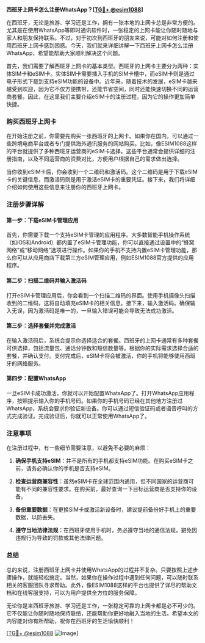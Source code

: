 **西班牙上网卡怎么注册WhatsApp？[[TG💪+ @esim1088](https://t.me/s/esim1088)]**

在西班牙，无论是旅游、学习还是工作，拥有一张本地的上网卡总是非常方便的。尤其是在使用WhatsApp等即时通讯软件时，一张稳定的上网卡能让你随时随地与家人和朋友保持联系。不过，对于初次到西班牙的朋友来说，可能对如何注册和使用西班牙上网卡感到困惑。今天，我们就来详细讲解一下西班牙上网卡怎么注册WhatsApp，希望能帮助大家顺利解决这个问题。

首先，我们需要了解西班牙上网卡的基本类型。西班牙的上网卡主要分为两种：实体SIM卡和eSIM卡。实体SIM卡需要插入手机的SIM卡槽中，而eSIM卡则是通过电子形式下载到支持eSIM功能的设备中。近年来，随着技术的发展，eSIM卡越来越受到欢迎，因为它不仅方便携带，还能节省空间，同时还能快速切换不同的运营商套餐。因此，在这里我们主要介绍eSIM卡的注册过程，因为它的操作更加简单快捷。

### 购买西班牙上网卡

在开始注册之前，你需要先购买一张西班牙的上网卡。如果你在国内，可以通过一些跨境电商平台或者专门提供海外通讯服务的网站购买。比如，像ESIM1088这样的平台就提供了多种西班牙运营商的eSIM卡选择。这些平台通常会提供详细的注册指南，以及不同运营商的资费对比，方便用户根据自己的需求做出选择。

当你收到eSIM卡后，你会收到一个二维码和激活码。这个二维码是用于下载eSIM卡的关键信息，而激活码则是用于激活eSIM卡的重要凭证。接下来，我们将详细介绍如何使用这些信息来注册你的西班牙上网卡。

### 注册步骤详解

#### 第一步：下载eSIM卡管理应用

首先，你需要下载一个支持eSIM卡管理的应用程序。大多数智能手机操作系统（如iOS和Android）都内置了eSIM卡管理功能，你可以直接通过设置中的“蜂窝网络”或“移动网络”选项进行操作。如果你的手机不支持内置eSIM卡管理功能，那么你可以从应用商店下载第三方eSIM管理应用，例如ESIM1088官方提供的应用程序。

#### 第二步：扫描二维码并输入激活码

打开eSIM卡管理应用后，你会看到一个扫描二维码的界面。使用手机摄像头扫描收到的二维码，这将自动填充eSIM卡的相关信息。接下来，输入激活码。确保输入无误，因为激活码是唯一的，一旦输入错误可能会导致无法成功激活。

#### 第三步：选择套餐并完成激活

在输入激活码后，系统会提示你选择适合的套餐。西班牙的上网卡通常有多种套餐可供选择，包括流量包、通话分钟数和短信数量等。根据你的实际需求选择合适的套餐，并确认支付。支付完成后，eSIM卡将会被激活，你的手机将能够使用西班牙的网络服务。

#### 第四步：配置WhatsApp

一旦eSIM卡成功激活，你就可以开始配置WhatsApp了。打开WhatsApp应用程序，按照提示输入你的手机号码。如果你的手机号码已经在其他地方注册过WhatsApp，系统会要求你验证新设备。你可以通过短信验证码或者语音呼叫的方式完成验证。完成验证后，你就可以正常使用WhatsApp了。

### 注意事项

在注册过程中，有一些细节需要注意，以避免不必要的麻烦：

1. **确保手机支持eSIM**：并不是所有的手机都支持eSIM功能。在购买eSIM卡之前，请务必确认你的手机是否支持eSIM。
   
2. **检查运营商兼容性**：虽然eSIM卡在全球范围内通用，但不同国家的运营商可能有不同的兼容性要求。在购买前，最好查询一下目标运营商是否支持你的设备。

3. **备份重要数据**：在更换SIM卡或激活新设备时，建议提前备份好手机上的重要数据，以防丢失。

4. **遵守当地法律法规**：在西班牙使用手机时，务必遵守当地的通信法规，避免因违规行为导致的罚款或其他法律问题。

### 总结

总的来说，注册西班牙上网卡并使用WhatsApp的过程并不复杂。只要按照上述步骤操作，就能轻松搞定。当然，如果你在操作过程中遇到任何问题，可以随时联系相关的客服团队寻求帮助。此外，像ESIM1088这样的平台也提供了详尽的帮助文档和在线客服支持，可以为用户提供全方位的服务保障。

无论你是来西班牙旅游、学习还是工作，一张稳定可靠的上网卡都是必不可少的。它不仅能让你随时随地保持联络，还能帮助你更好地融入当地的生活。希望本文的内容能对你有所帮助，祝你在西班牙的生活愉快顺利！

[[TG💪+ @esim1088](https://t.me/s/esim1088) ![Image](https://i.postimg.cc/4NQfJmqS/Snipaste-2025-05-13-00-14-12.png)]